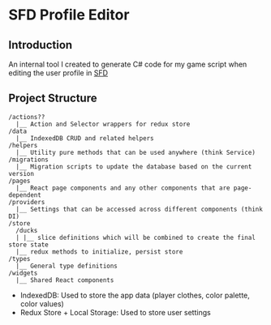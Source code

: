 # SFD Profile Editor

## Introduction

An internal tool I created to generate C# code for my game script when editing the user profile in [SFD](http://mythologicinteractive.com/SuperfightersDeluxe)

## Project Structure

```
/actions??
  |__ Action and Selector wrappers for redux store
/data
  |__ IndexedDB CRUD and related helpers
/helpers
  |__ Utility pure methods that can be used anywhere (think Service)
/migrations
  |__ Migration scripts to update the database based on the current version
/pages
  |__ React page components and any other components that are page-dependent
/providers
  |__ Settings that can be accessed across different components (think DI)
/store
  /ducks
  | |__ slice definitions which will be combined to create the final store state
  |__ redux methods to initialize, persist store
/types
  |__ General type definitions
/widgets
  |__ Shared React components
```

* IndexedDB: Used to store the app data (player clothes, color palette, color values)
* Redux Store + Local Storage: Used to store user settings


